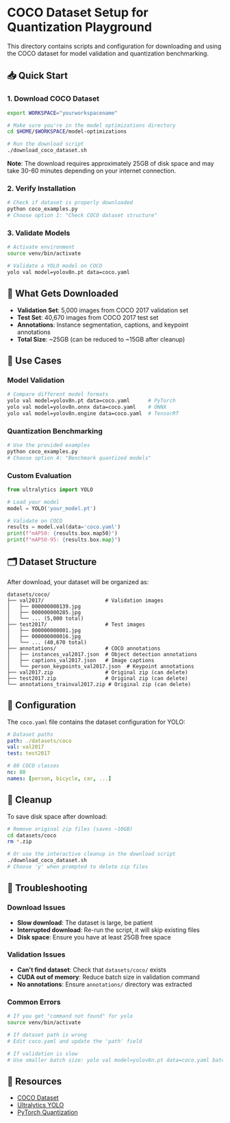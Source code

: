 # COCO Dataset Setup for Quantization Playground

This directory contains scripts and configuration for downloading and using the COCO dataset for model validation and quantization benchmarking.

## 📥 Quick Start

### 1. Download COCO Dataset
```bash
export WORKSPACE="yourworkspacename"

# Make sure you're in the model optimizations directory
cd $HOME/$WORKSPACE/model-optimizations

# Run the download script
./download_coco_dataset.sh
```

**Note**: The download requires approximately 25GB of disk space and may take 30-60 minutes depending on your internet connection.

### 2. Verify Installation
```bash
# Check if dataset is properly downloaded
python coco_examples.py
# Choose option 1: "Check COCO dataset structure"
```

### 3. Validate Models
```bash
# Activate environment
source venv/bin/activate

# Validate a YOLO model on COCO
yolo val model=yolov8n.pt data=coco.yaml
```

## 📂 What Gets Downloaded

- **Validation Set**: 5,000 images from COCO 2017 validation set
- **Test Set**: 40,670 images from COCO 2017 test set  
- **Annotations**: Instance segmentation, captions, and keypoint annotations
- **Total Size**: ~25GB (can be reduced to ~15GB after cleanup)

## 🎯 Use Cases

### Model Validation
```bash
# Compare different model formats
yolo val model=yolov8n.pt data=coco.yaml      # PyTorch
yolo val model=yolov8n.onnx data=coco.yaml    # ONNX
yolo val model=yolov8n.engine data=coco.yaml  # TensorRT
```

### Quantization Benchmarking
```python
# Use the provided examples
python coco_examples.py
# Choose option 4: "Benchmark quantized models"
```

### Custom Evaluation
```python
from ultralytics import YOLO

# Load your model
model = YOLO('your_model.pt')

# Validate on COCO
results = model.val(data='coco.yaml')
print(f"mAP50: {results.box.map50}")
print(f"mAP50-95: {results.box.map}")
```

## 🗂️ Dataset Structure

After download, your dataset will be organized as:

```
datasets/coco/
├── val2017/                    # Validation images
│   ├── 000000000139.jpg
│   ├── 000000000285.jpg
│   └── ... (5,000 total)
├── test2017/                   # Test images  
│   ├── 000000000001.jpg
│   ├── 000000000016.jpg
│   └── ... (40,670 total)
├── annotations/                # COCO annotations
│   ├── instances_val2017.json  # Object detection annotations
│   ├── captions_val2017.json   # Image captions
│   └── person_keypoints_val2017.json  # Keypoint annotations
├── val2017.zip                 # Original zip (can delete)
├── test2017.zip                # Original zip (can delete)
└── annotations_trainval2017.zip # Original zip (can delete)
```

## 🔧 Configuration

The `coco.yaml` file contains the dataset configuration for YOLO:

```yaml
# Dataset paths
path: ./datasets/coco
val: val2017
test: test2017

# 80 COCO classes
nc: 80
names: [person, bicycle, car, ...]
```

## 🧹 Cleanup

To save disk space after download:
```bash
# Remove original zip files (saves ~10GB)
cd datasets/coco
rm *.zip

# Or use the interactive cleanup in the download script
./download_coco_dataset.sh
# Choose 'y' when prompted to delete zip files
```

## 🚨 Troubleshooting

### Download Issues
- **Slow download**: The dataset is large, be patient
- **Interrupted download**: Re-run the script, it will skip existing files
- **Disk space**: Ensure you have at least 25GB free space

### Validation Issues
- **Can't find dataset**: Check that `datasets/coco/` exists
- **CUDA out of memory**: Reduce batch size in validation command
- **No annotations**: Ensure `annotations/` directory was extracted

### Common Errors
```bash
# If you get "command not found" for yolo
source venv/bin/activate

# If dataset path is wrong
# Edit coco.yaml and update the 'path' field

# If validation is slow
# Use smaller batch size: yolo val model=yolov8n.pt data=coco.yaml batch=8
```


## 🔗 Resources

- [COCO Dataset](https://cocodataset.org/)
- [Ultralytics YOLO](https://docs.ultralytics.com/)
- [PyTorch Quantization](https://pytorch.org/tutorials/advanced/static_quantization_tutorial.html)
